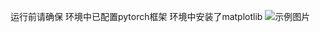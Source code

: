 运行前请确保
环境中已配置pytorch框架
环境中安装了matplotlib
![示例图片](https://github.com/Endorph1n513/pytorch/main/epoch_200.png)
